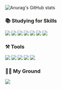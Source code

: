 ![Anurag's GitHub stats](https://github-readme-stats.vercel.app/api?username=appleSimple&show_icons=true&theme=flag-india)


### 📚 Studying for Skills
<img src="https://img.shields.io/badge/HTML5-E34F26?style=flat-square&logo=HTML5&logoColor=ffffff" /> <img src="https://img.shields.io/badge/CSS3-1572B6?style=flat-square&logo=CSS3&logoColor=ffffff" />
<img src="https://img.shields.io/badge/SCSS-CC6699?style=flat-square&logo=Sass&logoColor=ffffff" />
<img src="https://img.shields.io/badge/Bootstrap-7952B3?style=flat-square&logo=Bootstrap&logoColor=ffffff" />
<img src="https://img.shields.io/badge/Javascript-F7DF1E?style=flat-square&logo=javascript&logoColor=ffffff" />
<img src="https://img.shields.io/badge/Typescript-3178C6?style=flat-square&logo=typescript&logoColor=ffffff" />
<img src="https://img.shields.io/badge/Vue.js-4FC08D?style=flat-square&logo=Vue.js&logoColor=ffffff" />

### ⚒ Tools
<img src="https://img.shields.io/badge/GitHub-181717?style=flat-square&logo=GitHub&logoColor=ffffff" /> <img src="https://img.shields.io/badge/VisualStudioCode-007ACC?style=flat-square&logo=VisualStudioCode&logoColor=ffffff" />
<img src="https://img.shields.io/badge/Confluence-172B4D?style=flat-square&logo=Confluence&logoColor=ffffff" />
<img src="https://img.shields.io/badge/Jira-0052CC?style=flat-square&logo=Jira&logoColor=ffffff" />
<img src="https://img.shields.io/badge/Bitbucket-0052CC?style=flat-square&logo=Bitbucket&logoColor=ffffff" />

### 👩‍💻 My Ground
<a href="https://applesimple.notion.site/INDEX-3b142a32f40e4481b70d4aa292650b35" target="_blank">
  <img src="https://img.shields.io/badge/Notion-000000?style=flat-square&logo=Notion&logoColor=ffffff" />
</a>

